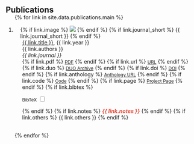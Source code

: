 <h2 id="publications" style="margin: 2px 0px -15px;">Publications</h2>

<script>
    // var clipboard = new ClipboardJS('.copy_btn');

    // clipboard.on('success', function (e) {
    //     setTimeout(function() {
    //         e.clearSelection(); 
    //     }, 80);
    // });
    // clipboard.on('error', function(e) {
    //     setTooltip('Failed!');
    //     hideTooltip();
    // });

    var clipboard = new ClipboardJS('.copy_btn');

    var btns = document.querySelectorAll('.copy_btn');
    for (var i = 0; i < btns.length; i++) {
        btns[i].addEventListener('mouseleave', function(e) {
            e.currentTarget.setAttribute('class', 'copy_btn');
            e.currentTarget.removeAttribute('aria-label');
        });
    }
    clipboard.on('success', function(e) {
        // console.info('Action:', e.action);
        // console.info('Text:', e.text);
        // console.info('Trigger:', e.trigger);
        showTooltip(e.trigger,'Copied!');
        e.clearSelection();
    });

    clipboard.on('error', function(e) {
        // console.error('Action:', e.action);
        // console.error('Trigger:', e.trigger);
        showTooltip(e.trigger,fallbackMessage(e.action));
    });
    function showTooltip(elem, msg) {
        elem.setAttribute('class', 'copy_btn tooltipped tooltipped-s');
        elem.setAttribute('aria-label', msg);
    }
    function fallbackMessage(action) {
        var actionMsg = '';
        var actionKey = (action === 'cut' ? 'X' : 'C');
        if (/iPhone|iPad/i.test(navigator.userAgent)) {
            actionMsg = 'No support :(';
        } else if (/Mac/i.test(navigator.userAgent)) {
            actionMsg = 'Press ⌘-' + actionKey + ' to ' + action;
        } else {
            actionMsg = 'Press Ctrl-' + actionKey + ' to ' + action;
        }
        return actionMsg;
    }
</script>

<div class="publications">
<ol class="bibliography">

{% for link in site.data.publications.main %}

<li>
<div class="pub-row">
  <div class="col-sm-3 abbr" style="position: relative;padding-right: 15px;padding-left: 15px;">
    {% if link.image %} 
    <img src="{{ link.image }}" class="teaser img-fluid z-depth-1" style="width=100;height=40%">
    {% endif %}
    {% if link.journal_short %} 
    <abbr class="badge">{{ link.journal_short }}</abbr>
    {% endif %}
  </div>
  <div class="col-sm-9" style="position: relative;padding-right: 15px;padding-left: 20px;">
      <div class="title year"><a href="{{ link.pdf }}">{{ link.title }}</a>, {{ link.year }}</div>
      <div class="author">{{ link.authors }}</div>
      <div class="journal"><em>{{ link.journal }}</em>
      </div>
    <div class="links">
      {% if link.pdf %}
      <a href="{{ link.pdf }}" class="btn btn-sm z-depth-0" role="button" target="_blank" style="font-size:12px;"><i class="far fa-file-pdf"></i> PDF</a>
      {% endif %}
      {% if link.url %} 
      <a href="{{ link.url }}" class="btn btn-sm z-depth-0" role="button" target="_blank" style="font-size:12px;"><i class="fa fa-link"></i> URL</a>
      {% endif %}
      {% if link.duo %}
      <a href="{{ link.duo }}" class="btn btn-sm z-depth-0" role="button" target="_blank" style="font-size:12px;"><i class="fa fa-database"></i> DUO Archive</a>
      {% endif %}
      {% if link.doi %} 
      <a href="{{ link.doi }}" class="btn btn-sm z-depth-0" role="button" target="_blank" style="font-size:12px;"><i class="ai ai-doi"></i> DOI</a>
      {% endif %}
      {% if link.anthology %} 
      <a href="{{ link.anthology }}" class="btn btn-sm z-depth-0" role="button" target="_blank" style="font-size:12px;"><i class="fa fa-book"></i> Anthology URL</a>
      {% endif %}
      {% if link.code %} 
      <a href="{{ link.code }}" class="btn btn-sm z-depth-0" role="button" target="_blank" style="font-size:12px;">Code</a>
      {% endif %}
      {% if link.page %} 
      <a href="{{ link.page }}" class="btn btn-sm z-depth-0" role="button" target="_blank" style="font-size:12px;"><i class="fa fa-link"></i> Project Page</a>
      {% endif %}
      {% if link.bibtex %}
      <p class="links"><label for="BibTeX_{{ link.bibtex }}"><a class="btn btn-sm z-depth-0" role="button" style="font-size:12px;"><i class="icon-BibTeX"></i> BibTeX</a></label>
        <input type="checkbox" name="BibTeX_{{ link.bibtex }}" id="BibTeX_{{ link.bibtex }}" data-toggle="toggle">
      </p>
      <div class="hide" style="display: none">
        <button class="copy_btn" data-clipboard-target="#{{ link.bibtex }}_bib">
          <img class="clippy" src="/assets/images/clippy.svg" alt="Copy to clipboard">
        </button>
        <pre><code id="{{ link.bibtex }}_bib">{{ link.bibtex }}</code></pre>
      </div>
      {% endif %}
      {% if link.notes %} 
      <strong> <i style="color:#e74d3c">{{ link.notes }}</i></strong>
      {% endif %}
      {% if link.others %} 
      {{ link.others }}
      {% endif %}
    </div>
  </div>
</div>
</li>

<br>

{% endfor %}

</ol>
</div>

